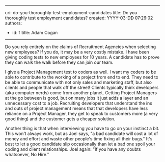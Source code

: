 

---
uri: do-you-thoroughly-test-employment-candidates
title: Do you thoroughly test employment candidates?
created: YYYY-03-DD 07:26:02
authors:
  - id: 1
    title: Adam Cogan
---




<span class='intro'> 
  <p>​Do you rely entirely on the claims of Recruitment Agencies when selecting new employees? If you do, it may be a very costly mistake. I have been giving coding tests to new employees for 10 years. A candidate has to prove they can walk the walk before they can join our team. <br></p>
 </span>


  <p>I give a Project Management test to coders as well. I want my coders to be able to contribute to the working of a project from end to end. They need to be able to communicate with not only sales and marketing staff, but also clients and people that walk off the street! Clients typically think developers (aka computer nerds) come from another planet. Getting Project Managers at the go between is good, but on many jobs it just adds a layer and an unnecessary cost to a job. Recruiting developers that understand the ins and outs of project management means that that developers have less reliance on a Project Manager, they get to speak to customers more (a very good thing) and the customer gets a cheaper solution. </p>
<p>Another thing is that when interviewing you have to go on your instinct a bit. This won't always work, but as Joel says, &quot;a bad candidate will cost a lot of money and effort and waste other people's time fixing all their bugs.&quot; It's best to let a good candidate slip occasionally than let a bad one spoil your coding and client relationships. Joel again&#58; &quot;If you have any doubts whatsoever, No Hire.&quot;</p>



